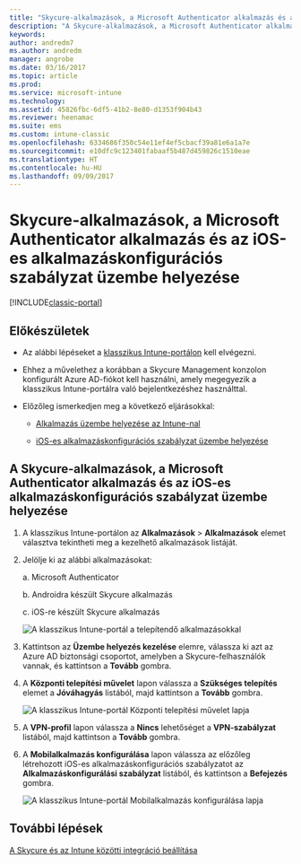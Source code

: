```yaml
---
title: "Skycure-alkalmazások, a Microsoft Authenticator alkalmazás és az iOS-es konfigurációs szabályzat üzembe helyezése"
description: "A Skycure-alkalmazások, a Microsoft Authenticator alkalmazás és az iOS-es konfigurációs szabályzat üzembe helyezése a klasszikus Intune-portálon."
keywords: 
author: andredm7
ms.author: andredm
manager: angrobe
ms.date: 03/16/2017
ms.topic: article
ms.prod: 
ms.service: microsoft-intune
ms.technology: 
ms.assetid: 45826fbc-6df5-41b2-8e80-d1353f904b43
ms.reviewer: heenamac
ms.suite: ems
ms.custom: intune-classic
ms.openlocfilehash: 6334686f350c54e11ef4ef5cbacf39a81e6a1a7e
ms.sourcegitcommit: e10dfc9c123401fabaaf5b487d459826c1510eae
ms.translationtype: HT
ms.contentlocale: hu-HU
ms.lasthandoff: 09/09/2017
---
```

# <a name="deploy-skycure-apps-microsoft-authenticator-app-and-ios-app-configuration-policy"></a>Skycure-alkalmazások, a Microsoft Authenticator alkalmazás és az iOS-es alkalmazáskonfigurációs szabályzat üzembe helyezése

[!INCLUDE[classic-portal](../includes/classic-portal.md)]

## <a name="before-you-begin"></a>Előkészületek

-   Az alábbi lépéseket a [klasszikus Intune-portálon](https://manage.microsoft.com/) kell elvégezni.

-   Ehhez a művelethez a korábban a Skycure Management konzolon konfigurált Azure AD-fiókot kell használni, amely megegyezik a klasszikus Intune-portálra való bejelentkezéshez használttal.

-   Előzőleg ismerkedjen meg a következő eljárásokkal:

    -   [Alkalmazás üzembe helyezése az Intune-nal](/intune-classic/deploy-use/deploy-apps-in-microsoft-intune)

    -   [iOS-es alkalmazáskonfigurációs szabályzat üzembe helyezése](/intune-classic/deploy-use/configure-ios-apps-with-mobile-app-configuration-policies-in-microsoft-intune)

## <a name="to-deploy-skycure-apps-microsoft-authenticator-app-and-the-ios-app-configuration-policy"></a>A Skycure-alkalmazások, a Microsoft Authenticator alkalmazás és az iOS-es alkalmazáskonfigurációs szabályzat üzembe helyezése

1.  A klasszikus Intune-portálon az **Alkalmazások** &gt; **Alkalmazások** elemet választva tekintheti meg a kezelhető alkalmazások listáját.

2.  Jelölje ki az alábbi alkalmazásokat:

    a.  Microsoft Authenticator

    b.  Androidra készült Skycure alkalmazás

    c.  iOS-re készült Skycure alkalmazás

       ![A klasszikus Intune-portál a telepítendő alkalmazásokkal](../media/mtp/skycure-deploy-app-1.png)

3.  Kattintson az **Üzembe helyezés kezelése** elemre, válassza ki azt az Azure AD biztonsági csoportot, amelyben a Skycure-felhasználók vannak, és kattintson a **Tovább** gombra.

4.  A **Központi telepítési művelet** lapon válassza a **Szükséges telepítés** elemet a **Jóváhagyás** listából, majd kattintson a **Tovább** gombra.

    ![A klasszikus Intune-portál Központi telepítési művelet lapja](../media/mtp/skycure-deploy-app-2.png)

5.  A **VPN-profil** lapon válassza a **Nincs** lehetőséget a **VPN-szabályzat** listából, majd kattintson a **Tovább** gombra.

6.  A **Mobilalkalmazás konfigurálása** lapon válassza az előzőleg létrehozott iOS-es alkalmazáskonfigurációs szabályzatot az **Alkalmazáskonfigurálási szabályzat** listából, és kattintson a **Befejezés** gombra.

    ![A klasszikus Intune-portál Mobilalkalmazás konfigurálása lapja](../media/mtp/skycure-deploy-app-3.png)

## <a name="next-steps"></a>További lépések

[A Skycure és az Intune közötti integráció beállítása](/intune-classic/deploy-use/setup-the-skycure-integration-with-Intune)
